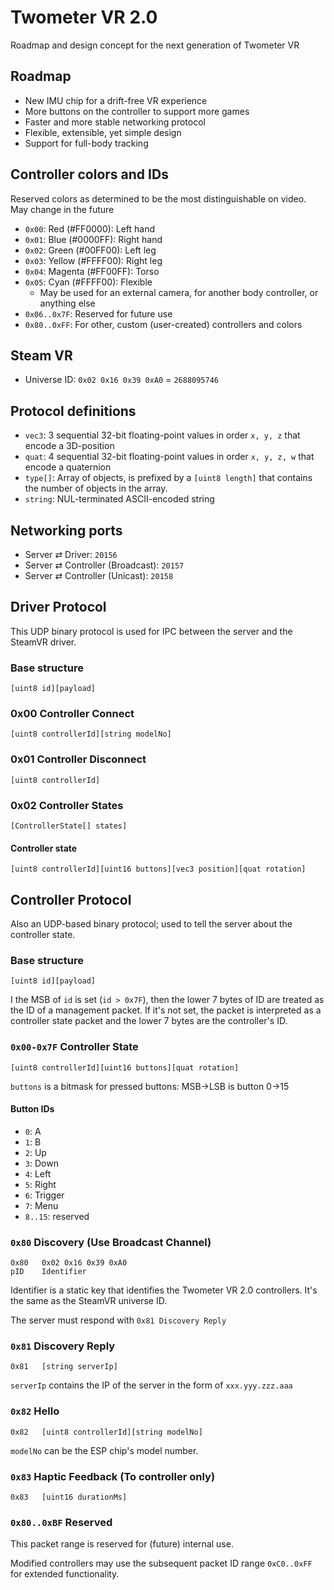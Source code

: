 
# Twometer VR 2.0
Roadmap and design concept for the next generation of Twometer VR



## Roadmap
- New IMU chip for a drift-free VR experience
- More buttons on the controller to support more games
- Faster and more stable networking protocol
- Flexible, extensible, yet simple design
- Support for full-body tracking

## Controller colors and IDs
Reserved colors as determined to be the most distinguishable on video. May change in the future
- `0x00`: Red (#FF0000): Left hand
- `0x01`: Blue (#0000FF): Right hand
- `0x02`: Green (#00FF00): Left leg
- `0x03`: Yellow (#FFFF00): Right leg
- `0x04`: Magenta (#FF00FF): Torso
- `0x05`: Cyan (#FFFF00): Flexible
  - May be used for an external camera, for another body controller, or anything else
- `0x06..0x7F`: Reserved for future use
- `0x80..0xFF`: For other, custom (user-created) controllers and colors

## Steam VR

- Universe ID: `0x02 0x16 0x39 0xA0` = `2688095746`

## Protocol definitions

- `vec3`: 3 sequential 32-bit floating-point values in order `x, y, z` that encode a 3D-position
- `quat`: 4 sequential 32-bit floating-point values in order `x, y, z, w` that encode a quaternion
- `type[]`: Array of objects, is prefixed by a `[uint8 length]` that contains the number of objects in the array.
- `string`: NUL-terminated ASCII-encoded string

## Networking ports

- Server ⇄ Driver: `20156`
- Server ⇄ Controller (Broadcast): `20157`
- Server ⇄ Controller (Unicast): `20158`

## Driver Protocol

This UDP binary protocol is used for IPC between the server and the SteamVR driver.

### Base structure
```
[uint8 id][payload]
```



### 0x00 Controller Connect

```
[uint8 controllerId][string modelNo]
```



### 0x01 Controller Disconnect

```
[uint8 controllerId]
```



### 0x02 Controller States

```
[ControllerState[] states]
```

#### Controller state

```
[uint8 controllerId][uint16 buttons][vec3 position][quat rotation]
```



## Controller Protocol

Also an UDP-based binary protocol; used to tell the server about the controller state.

### Base structure
```
[uint8 id][payload]
```

I the MSB of `id` is set (`id > 0x7F`), then the lower 7 bytes of ID are treated as the ID of a management packet. If it's not  set, the packet is interpreted as a controller state packet and the lower 7 bytes are the controller's ID.



### `0x00-0x7F` Controller State
```
[uint8 controllerId][uint16 buttons][quat rotation]
```

`buttons` is a bitmask for pressed buttons: MSB->LSB is button 0->15

#### Button IDs

- `0`: A
- `1`: B
- `2`: Up
- `3`: Down
- `4`: Left
- `5`: Right
- `6`: Trigger
- `7`: Menu
- `8..15`: reserved



### `0x80` Discovery (Use Broadcast Channel)

```
0x80   0x02 0x16 0x39 0xA0
pID    Identifier
```

Identifier is a static key that identifies the Twometer VR 2.0 controllers. It's the same as the SteamVR universe ID.

The server must respond with `0x81 Discovery Reply`



### `0x81` Discovery Reply

```
0x81   [string serverIp]
```
 `serverIp` contains the IP of the server in the form of `xxx.yyy.zzz.aaa`



### `0x82` Hello

```
0x82   [uint8 controllerId][string modelNo]
```

`modelNo` can be the ESP chip's model number.



### `0x83` Haptic Feedback (To controller only)

```
0x83   [uint16 durationMs]
```



### `0x80..0xBF` Reserved

This packet range is reserved for (future) internal use.

Modified controllers may use the subsequent packet ID range `0xC0..0xFF` for extended functionality.